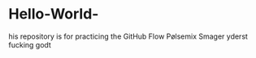 # Hello-World-
his repository is for practicing the GitHub Flow
Pølsemix Smager yderst fucking godt
